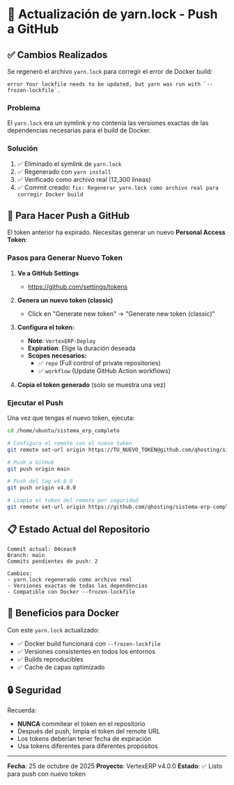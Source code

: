 
# 🔄 Actualización de yarn.lock - Push a GitHub

## ✅ Cambios Realizados

Se regeneró el archivo `yarn.lock` para corregir el error de Docker build:

```
error Your lockfile needs to be updated, but yarn was run with `--frozen-lockfile`.
```

### Problema
El `yarn.lock` era un symlink y no contenía las versiones exactas de las dependencias necesarias para el build de Docker.

### Solución
1. ✅ Eliminado el symlink de `yarn.lock`
2. ✅ Regenerado con `yarn install`
3. ✅ Verificado como archivo real (12,300 líneas)
4. ✅ Commit creado: `fix: Regenerar yarn.lock como archivo real para corregir Docker build`

## 🔐 Para Hacer Push a GitHub

El token anterior ha expirado. Necesitas generar un nuevo **Personal Access Token**:

### Pasos para Generar Nuevo Token

1. **Ve a GitHub Settings**
   - https://github.com/settings/tokens

2. **Genera un nuevo token (classic)**
   - Click en "Generate new token" → "Generate new token (classic)"

3. **Configura el token:**
   - **Note**: `VertexERP-Deploy`
   - **Expiration**: Elige la duración deseada
   - **Scopes necesarios:**
     - ✅ `repo` (Full control of private repositories)
     - ✅ `workflow` (Update GitHub Action workflows)

4. **Copia el token generado** (solo se muestra una vez)

### Ejecutar el Push

Una vez que tengas el nuevo token, ejecuta:

```bash
cd /home/ubuntu/sistema_erp_completo

# Configura el remote con el nuevo token
git remote set-url origin https://TU_NUEVO_TOKEN@github.com/qhosting/sistema-erp-completo.git

# Push a GitHub
git push origin main

# Push del tag v4.0.0
git push origin v4.0.0

# Limpia el token del remote por seguridad
git remote set-url origin https://github.com/qhosting/sistema-erp-completo.git
```

## 📋 Estado Actual del Repositorio

```
Commit actual: 04ceac9
Branch: main
Commits pendientes de push: 2

Cambios:
- yarn.lock regenerado como archivo real
- Versiones exactas de todas las dependencias
- Compatible con Docker --frozen-lockfile
```

## 🐳 Beneficios para Docker

Con este `yarn.lock` actualizado:

- ✅ Docker build funcionará con `--frozen-lockfile`
- ✅ Versiones consistentes en todos los entornos
- ✅ Builds reproducibles
- ✅ Cache de capas optimizado

## 🔒 Seguridad

Recuerda:
- **NUNCA** commitear el token en el repositorio
- Después del push, limpia el token del remote URL
- Los tokens deberían tener fecha de expiración
- Usa tokens diferentes para diferentes propósitos

---

**Fecha**: 25 de octubre de 2025
**Proyecto**: VertexERP v4.0.0
**Estado**: ✅ Listo para push con nuevo token
